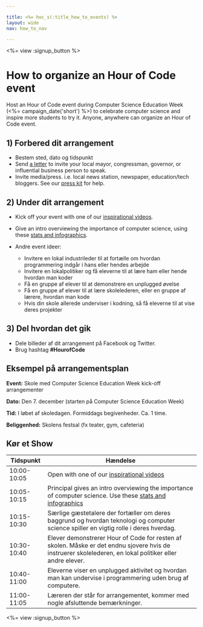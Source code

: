 ```yaml
---

title: <%= hoc_s(:title_how_to_events) %>
layout: wide
nav: how_to_nav

---
```


<%= view :signup_button %>

# How to organize an Hour of Code event

Host an Hour of Code event during Computer Science Education Week (<%= campaign_date('short') %>) to celebrate computer science and inspire more students to try it. Anyone, anywhere can organize an Hour of Code event.

## 1) Forbered dit arrangement

  * Bestem sted, dato og tidspunkt
  * Send [a letter](https://docs.google.com/a/code.org/document/d/1eP41sKW7y0qq_JvkRIgZK8dWYICaGRZ4CCDETXa78wY/edit) to invite your local mayor, congressman, governor, or influential business person to speak.
  * Invite media/press. i.e. local news station, newspaper, education/tech bloggers. See our [press kit](<%= resolve_url('/resources/press-kit') %>) for help.

## 2) Under dit arrangement

  * Kick off your event with one of our [inspirational videos](<%= resolve_url('/promote#videos') %>).
  * Give an intro overviewing the importance of computer science, using these [stats and infographics](<%= resolve_url('/resources/stats') %>).   
      
    
  * Andre event ideer: 
      * Invitere en lokal industrileder til at fortælle om hvordan programmering indgår i hans eller hendes arbejde
      * Invitere en lokalpolitiker og få eleverne til at lære ham eller hende hvordan man koder
      * Få en gruppe af elever til at demonstrere en unplugged øvelse
      * Få en gruppe af elever til at lære skolelederen, eller en gruppe af lærere, hvordan man kode
      * Hvis din skole allerede underviser i kodning, så få eleverne til at vise deres projekter

## 3) Del hvordan det gik

  * Dele billeder af dit arrangement på Facebook og Twitter. 
  * Brug hashtag **#HourofCode**

## Eksempel på arrangementsplan

**Event:** Skole med Computer Science Education Week kick-off arrangementer

**Dato:** Den 7. december (starten på Computer Science Education Week)

**Tid:** I løbet af skoledagen. Formiddags begivenheder. Ca. 1 time.

**Beliggenhed:** Skolens festsal (fx teater, gym, cafeteria)   
  


## Kør et Show

| Tidspunkt   | Hændelse                                                                                                                                                  |
| ----------- | --------------------------------------------------------------------------------------------------------------------------------------------------------- |
| 10:00-10:05 | Open with one of our [inspirational videos](<%= resolve_url('/promote#videos') %>)                                                                          |
| 10:05-10:15 | Principal gives an intro overviewing the importance of computer science. Use these [stats and infographics](<%= resolve_url('/resources/stats') %>)         |
| 10:15-10:30 | Særlige gæstetalere der fortæller om deres baggrund og hvordan teknologi og computer science spiller en vigtig rolle i deres hverdag.                     |
| 10:30-10:40 | Elever demonstrerer Hour of Code for resten af skolen. Måske er det endnu sjovere hvis de instruerer skolelederen, en lokal politiker eller andre elever. |
| 10:40-11:00 | Eleverne viser en unplugged aktivitet og hvordan man kan undervise i programmering uden brug af computere.                                                |
| 11:00-11:05 | Læreren der står for arrangementet, kommer med nogle afsluttende bemærkninger.                                                                            |

<%= view :signup_button %>